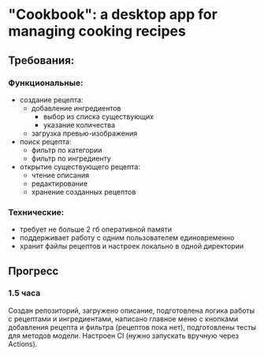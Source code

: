 # "Cookbook": a desktop app for managing cooking recipes

## Требования:
### Функциональные:
- создание рецепта:
  - добавление ингредиентов 
    - выбор из списка существующих
    - указание количества
  - загрузка превью-изображения
- поиск рецепта:
  - фильтр по категории
  - фильтр по ингредиенту
- открытие существующего рецепта:
  - чтение описания
  - редактирование
  - хранение созданных рецептов
### Технические:
- требует не больше 2 гб оперативной памяти
- поддерживает работу с одним пользователем единовременно
- хранит файлы рецептов и настроек локально в одной директории

## Прогресс
### 1.5 часа
Создан репозиторий, загружено описание, подготовлена логика работы с рецептами и ингредиентами, написано главное меню с кнопками добавления рецепта и фильтра (рецептов пока нет), подготовлены тесты для методов модели. Настроен CI (нужно запускать вручную через Actions).